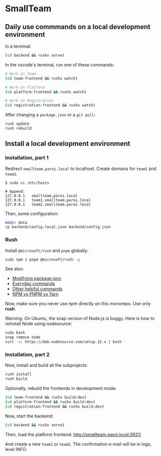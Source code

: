 # SmallTeam

## Daily use commmands on a local development environment

In a terminal:

```sh
(cd backend && rushx serve)
```

In the vscode's terminal, run one of these commands:

```sh
# Work on Team
(cd team-frontend && rushx watch)

# Work on Platform
(cd platform-frontend && rushx watch)

# Work on Registration
(cd registration-frontend && rushx watch)
```

After changing a `package.json` or a `git pull`:

```sh
rush update
rush rebuild
```

## Install a local development environment

### Installation, part 1

Redirect `smallteam.paroi.local` to localhost. Create domains for `team1` and `team2`.

```
$ sudo vi /etc/hosts

# Append:
127.0.0.1	smallteam.paroi.local
127.0.0.1	team1.smallteam.paroi.local
127.0.0.1	team2.smallteam.paroi.local
```

Then, some configuration:

```sh
mkdir data
cp backend/config.local.json backend/config.json
```

### Rush

Install `@microsoft/rush` and `pnpm` globally:

```sh
sudo npm i pnpm @microsoft/rush -g
```

See also:

* [Modifying package.json](https://rushjs.io/pages/developer/modifying_package_json/)
* [Everyday commands](https://rushjs.io/pages/developer/everyday_commands/)
* [Other helpful commands](https://rushjs.io/pages/developer/other_commands/)
* [NPM vs PNPM vs Yarn](https://rushjs.io/pages/maintainer/package_managers/)

Now, make sure you never use _npm_ directly on this monorepo. Use only **rush**.

Warning: On Ubuntu, the snap version of Node.js is buggy. Here is how to reinstall Node using nodesource:

```sh
sudo bash
snap remove node
curl -sL https://deb.nodesource.com/setup_12.x | bash -
```

### Installation, part 2

Now, install and build all the subprojects:

```sh
rush install
rush build
```

Optionally, rebuild the frontends in development mode:

```sh
(cd team-frontend && rushx build:dev)
(cd platform-frontend && rushx build:dev)
(cd registration-frontend && rushx build:dev)
```

Now, start the backend:

```sh
(cd backend && rushx serve)
```

Then, load the platform frontend: http://smallteam.paroi.local:3921/

And create a new `team1` or `team2`. The confirmation e-mail will be in logs, level INFO.
